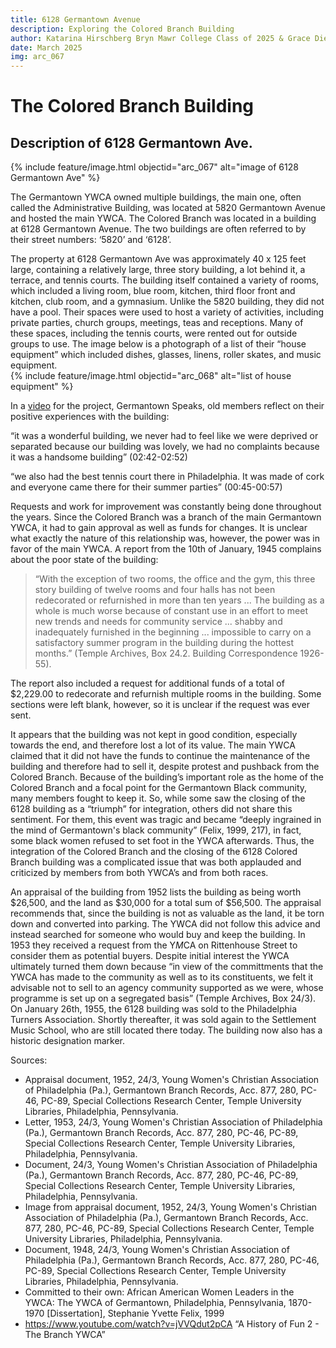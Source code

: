```yaml
---
title: 6128 Germantown Avenue
description: Exploring the Colored Branch Building
author: Katarina Hirschberg Bryn Mawr College Class of 2025 & Grace Diehl Bryn Mawr College Class of 2027
date: March 2025
img: arc_067
---
```


# The Colored Branch Building 

## Description of 6128 Germantown Ave. 

{% include feature/image.html objectid="arc_067" alt="image of 6128 Germantown Ave" %}

The Germantown YWCA owned multiple buildings, the main one, often called the Administrative Building, was located at 5820 Germantown Avenue and hosted the main YWCA. The Colored Branch was located in a building at 6128 Germantown Avenue. The two buildings are often referred to by their street numbers: ‘5820’ and ‘6128’.  

The property at 6128 Germantown Ave was approximately 40 x 125 feet large, containing a relatively large, three story building, a lot behind it, a terrace, and tennis courts. The building itself contained a variety of rooms, which included a living room, blue room, kitchen, third floor front and kitchen, club room, and a gymnasium. Unlike the 5820 building, they did not have a pool. Their spaces were used to host a variety of activities, including private parties, church groups, meetings, teas and receptions. Many of these spaces, including the tennis courts, were rented out for outside groups to use. The image below is a photograph of a list of their “house equipment” which included dishes, glasses, linens, roller skates, and music equipment.  
{% include feature/image.html objectid="arc_068" alt="list of house equipment" %}

In a [video](https://www.youtube.com/watch?v=jVVQdut2pCA) for the project, Germantown Speaks, old members reflect on their positive experiences with the building: 

“it was a wonderful building, we never had to feel like we were deprived or separated because our building was lovely, we had no complaints because it was a handsome building” (02:42-02:52) 

“we also had the best tennis court there in Philadelphia. It was made of cork and everyone came there for their summer parties” (00:45-00:57) 

Requests and work for improvement was constantly being done throughout the years. Since the Colored Branch was a branch of the main Germantown YWCA, it had to gain approval as well as funds for changes. It is unclear what exactly the nature of this relationship was, however, the power was in favor of the main YWCA. A report from the 10th of January, 1945 complains about the poor state of the building:  

>“With the exception of two rooms, the office and the gym, this three story building of twelve rooms and four halls has not been redecorated or refurnished in more than ten years ... The building as a whole is much worse because of constant use in an effort to meet new trends and needs for community service ... shabby and inadequately furnished in the beginning ... impossible to carry on a satisfactory summer program in the building during the hottest months.” (Temple Archives, Box 24.2. Building Correspondence 1926-55).  

The report also included a request for additional funds of a total of $2,229.00 to redecorate and refurnish multiple rooms in the building. Some sections were left blank, however, so it is unclear if the request was ever sent.   

It appears that the building was not kept in good condition, especially towards the end, and therefore lost a lot of its value. The main YWCA claimed that it did not have the funds to continue the maintenance of the building and therefore had to sell it, despite protest and pushback from the Colored Branch. Because of the building’s important role as the home of the Colored Branch and a focal point for the Germantown Black community, many members fought to keep it. So, while some saw the closing of the 6128 building as a “triumph” for integration, others did not share this sentiment. For them, this event was tragic and became “deeply ingrained in the mind of Germantown's black community” (Felix, 1999, 217), in fact, some black women refused to set foot in the YWCA afterwards. Thus, the integration of the Colored Branch and the closing of the 6128 Colored Branch building was a complicated issue that was both applauded and criticized by members from both YWCA’s and from both races. 

An appraisal of the building from 1952 lists the building as being worth $26,500, and the land as $30,000 for a total sum of $56,500. The appraisal recommends that, since the building is not as valuable as the land, it be torn down and converted into parking. The YWCA did not follow this advice and instead searched for someone who would buy and keep the building. In 1953 they received a request from the Y*M*CA on Rittenhouse Street to consider them as potential buyers. Despite initial interest the YWCA ultimately turned them down because “in view of the committments that the YWCA has made to the community as well as to its constituents, we felt it advisable not to sell to an agency community supported as we were, whose programme is set up on a segregated basis” (Temple Archives, Box 24/3). On January 26th, 1955, the 6128 building was sold to the Philadelphia Turners Association. Shortly thereafter, it was sold again to the Settlement Music School, who are still located there today. The building now also has a historic designation marker. 

Sources: 
- Appraisal document, 1952, 24/3, Young Women's Christian Association of Philadelphia (Pa.), Germantown Branch Records, Acc. 877, 280, PC-46, PC-89, Special Collections Research Center, Temple University Libraries, Philadelphia, Pennsylvania. 
- Letter, 1953, 24/3, Young Women's Christian Association of Philadelphia (Pa.), Germantown Branch Records, Acc. 877, 280, PC-46, PC-89, Special Collections Research Center, Temple University Libraries, Philadelphia, Pennsylvania. 
- Document, 24/3, Young Women's Christian Association of Philadelphia (Pa.), Germantown Branch Records, Acc. 877, 280, PC-46, PC-89, Special Collections Research Center, Temple University Libraries, Philadelphia, Pennsylvania. 
- Image from appraisal document, 1952, 24/3, Young Women's Christian Association of Philadelphia (Pa.), Germantown Branch Records, Acc. 877, 280, PC-46, PC-89, Special Collections Research Center, Temple University Libraries, Philadelphia, Pennsylvania. 
- Document, 1948, 24/3, Young Women's Christian Association of Philadelphia (Pa.), Germantown Branch Records, Acc. 877, 280, PC-46, PC-89, Special Collections Research Center, Temple University Libraries, Philadelphia, Pennsylvania. 
- Committed to their own: African American Women Leaders in the YWCA: The YWCA of Germantown, Philadelphia, Pennsylvania, 1870-1970 [Dissertation], Stephanie Yvette Felix, 1999 
- https://www.youtube.com/watch?v=jVVQdut2pCA “A History of Fun 2 - The Branch YWCA” 
